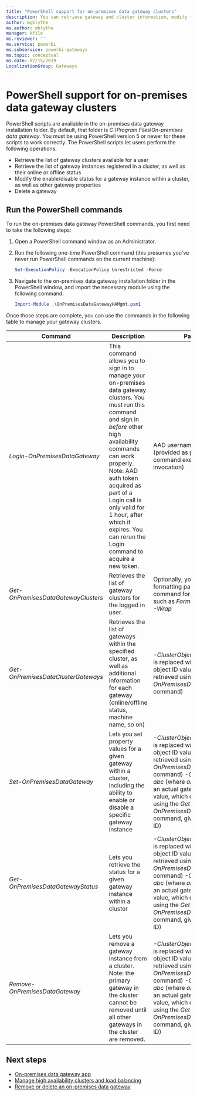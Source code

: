 ```yaml
---
title: "PowerShell support for on-premises data gateway clusters"
description: You can retrieve gateway and cluster information, modify the status within a gateway, or delete a gateway using PowerShell commands.
author: mgblythe
ms.author: mblythe
manager: kfile
ms.reviewer: ''
ms.service: powerbi
ms.subservice: powerbi-gateways
ms.topic: conceptual
ms.date: 07/15/2019
LocalizationGroup: Gateways 
---
```


# PowerShell support for on-premises data gateway clusters

PowerShell scripts are available in the on-premises data gateway installation folder. By default, that folder is *C:\Program Files\On-premises data gateway*. You must be using PowerShell version 5 or newer for these scripts to work correctly. The PowerShell scripts let users perform the following operations:

- Retrieve the list of gateway clusters available for a user
- Retrieve the list of gateway instances registered in a cluster, as well as their online or offline status
- Modify the enable/disable status for a gateway instance within a cluster, as well as other gateway properties
- Delete a gateway

## Run the PowerShell commands

To run the on-premises data gateway PowerShell commands, you first need to take the following steps:

1. Open a PowerShell command window as an Administrator.
2. Run the following one-time PowerShell command (this presumes you've never run PowerShell commands on the current machine):

    ```powershell
    Set-ExecutionPolicy -ExecutionPolicy Unrestricted -Force
    ```

3. Navigate to the on-premises data gateway installation folder in the PowerShell window, and import the necessary module using the following command:

    ```powershell
    Import-Module .\OnPremisesDataGatewayHAMgmt.psm1
    ```

Once those steps are complete, you can use the commands in the following table to manage your gateway clusters.

| **Command** | **Description** | **Parameters** |
| --- | --- | --- |
| *Login-OnPremisesDataGateway* |This command allows you to sign in to manage your on-premises data gateway clusters.  You must run this command and sign in *before* other high availability commands can work properly. Note: AAD auth token acquired as part of a Login call is only valid for 1 hour, after which it expires. You can rerun the Login command to acquire a new token.| AAD username and password (provided as part of the command execution, not initial invocation)|
| *Get-OnPremisesDataGatewayClusters* | Retrieves the list of gateway clusters for the logged in user. | Optionally, you can pass formatting parameters to this command for better readability, such as *Format-Table -AutoSize -Wrap* |
| *Get-OnPremisesDataClusterGateways* | Retrieves the list of gateways within the specified cluster, as well as additional information for each gateway (online/offline status, machine name, so on) | *-ClusterObjectID xyz*  (where *xyz* is replaced with an actual cluster object ID value, which can be retrieved using the *Get-OnPremisesDataGatewayClusters* command)|
| *Set-OnPremisesDataGateway* | Lets you set property values for a given gateway within a cluster, including the ability to enable or disable a specific gateway instance  | *-ClusterObjectID xyz* (where *xyz* is replaced with an actual cluster object ID value, which can be retrieved using the *Get-OnPremisesDataGatewayClusters* command) *-GatewayObjectID abc*  (where *abc* is replaced with an actual gateway object ID value, which can be retrieved using the *Get-OnPremisesDataClusterGateways* command, given a cluster object ID) |
| *Get-OnPremisesDataGatewayStatus* | Lets you retrieve the status for a given gateway instance within a cluster  | *-ClusterObjectID xyz* (where *xyz* is replaced with an actual cluster object ID value, which can be retrieved using the *Get-OnPremisesDataGatewayClusters* command)  *-GatewayObjectID abc*  (where *abc* is replaced with an actual gateway object ID value, which can be retrieved using the *Get-OnPremisesDataClusterGateways* command, given a cluster object ID) |
| *Remove-OnPremisesDataGateway*  | Lets you remove a gateway instance from a cluster. Note: the primary gateway in the cluster cannot be removed until all other gateways in the cluster are removed.| *-ClusterObjectID xyz* (where *xyz* is replaced with an actual cluster object ID value, which can be retrieved using the *Get-OnPremisesDataGatewayClusters* command)  *-GatewayObjectID abc*  (where *abc* is replaced with an actual gateway object ID value, which can be retrieved using the *Get-OnPremisesDataClusterGateways* command, given a cluster object ID) |

## Next steps

* [On-premises data gateway app](service-gateway-app.md)
* [Manage high availability clusters and load balancing](service-gateway-high-availability-clusters.md)
* [Remove or delete an on-premises data gateway](service-gateway-manage.md#remove-or-delete-an-on-premises-data-gateway)

